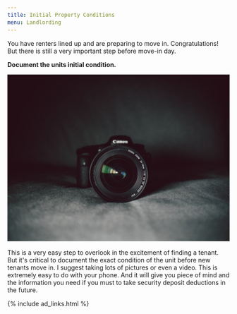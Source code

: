 ```yaml
---
title: Initial Property Conditions
menu: Landlording
---
```


You have renters lined up and are preparing to move in. Congratulations! But there is still a very important step before move-in day.

**Document the units initial condition.**

![Take Pictures](/images/pexels-photo-274973.jpeg)

This is a very easy step to overlook in the excitement of finding a tenant. But it's critical to document the exact condition of the unit before new tenants move in. I suggest taking lots of pictures or even a video. This is extremely easy to do with your phone. And it will give you piece of mind and the information you need if you must to take security deposit deductions in the future.

{% include ad_links.html %}
